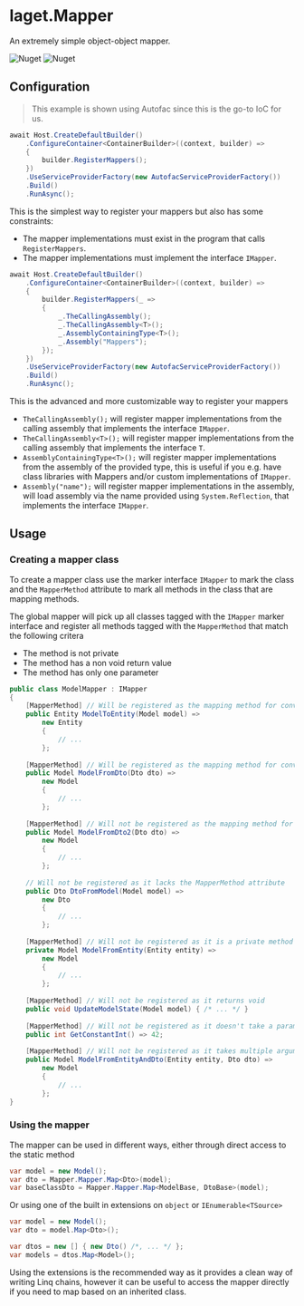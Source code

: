 ﻿# laget.Mapper
An extremely simple object-object mapper.

![Nuget](https://img.shields.io/nuget/v/laget.Mapper)
![Nuget](https://img.shields.io/nuget/dt/laget.Mapper)

## Configuration
> This example is shown using Autofac since this is the go-to IoC for us.

```c#
await Host.CreateDefaultBuilder()
    .ConfigureContainer<ContainerBuilder>((context, builder) =>
    {
        builder.RegisterMappers();
    })
    .UseServiceProviderFactory(new AutofacServiceProviderFactory())
    .Build()
    .RunAsync();
```

This is the simplest way to register your mappers but also has some constraints:
* The mapper implementations must exist in the program that calls `RegisterMappers`.
* The mapper implementations must implement the interface `IMapper`.


```c#
await Host.CreateDefaultBuilder()
    .ConfigureContainer<ContainerBuilder>((context, builder) =>
    {
        builder.RegisterMappers(_ =>
        {
            _.TheCallingAssembly();
            _.TheCallingAssembly<T>();
            _.AssemblyContainingType<T>();
            _.Assembly("Mappers");
        });
    })
    .UseServiceProviderFactory(new AutofacServiceProviderFactory())
    .Build()
    .RunAsync();
```

This is the advanced and more customizable way to register your mappers

* `TheCallingAssembly();` will register mapper implementations from the calling assembly that implements the interface `IMapper`.
* `TheCallingAssembly<T>();` will register mapper implementations from the calling assembly that implements the interface `T`.
* `AssemblyContainingType<T>();` will register mapper implementations from the assembly of the provided type, this is useful if you e.g. have class libraries with Mappers and/or custom implementations of `IMapper`.
* `Assembly("name");` will register mapper implementations in the assembly, will load assembly via the name provided using `System.Reflection`, that implements the interface `IMapper`.

## Usage
### Creating a mapper class
To create a mapper class use the marker interface `IMapper` to mark the class and the `MapperMethod` attribute to mark all methods in the class that are mapping methods.

The global mapper will pick up all classes tagged with the `IMapper` marker interface and register all methods tagged with the `MapperMethod` that match the following critera
 - The method is not private
 - The method has a non void return value 
 - The method has only one parameter

```c#
public class ModelMapper : IMapper 
{
    [MapperMethod] // Will be registered as the mapping method for converting Model -> Entity
    public Entity ModelToEntity(Model model) => 
        new Entity 
        {
            // ...
        };
        
    [MapperMethod] // Will be registered as the mapping method for converting Dto -> Model
    public Model ModelFromDto(Dto dto) => 
        new Model 
        {
            // ...
        };
        
    [MapperMethod] // Will not be registered as the mapping method for converting Dto -> Model is already defined above
    public Model ModelFromDto2(Dto dto) => 
        new Model 
        {
            // ...
        };
        
    // Will not be registered as it lacks the MapperMethod attribute
    public Dto DtoFromModel(Model model) =>
        new Dto 
        {
            // ...
        };
    
    [MapperMethod] // Will not be registered as it is a private method
    private Model ModelFromEntity(Entity entity) =>
        new Model 
        {
            // ...
        };
        
    [MapperMethod] // Will not be registered as it returns void
    public void UpdateModelState(Model model) { /* ... */ }
     
    [MapperMethod] // Will not be registered as it doesn't take a parameter
    public int GetConstantInt() => 42;
        
    [MapperMethod] // Will not be registered as it takes multiple arguments
    public Model ModelFromEntityAndDto(Entity entity, Dto dto) =>
        new Model 
        {
            // ...
        };
}
```

### Using the mapper
The mapper can be used in different ways, either through direct access to the static method

```c#
var model = new Model();
var dto = Mapper.Mapper.Map<Dto>(model);
var baseClassDto = Mapper.Mapper.Map<ModelBase, DtoBase>(model);
```

Or using one of the built in extensions on `object` or `IEnumerable<TSource>`
```c#
var model = new Model();
var dto = model.Map<Dto>();

var dtos = new [] { new Dto() /*, ... */ };
var models = dtos.Map<Model>();
```

Using the extensions is the recommended way as it provides a clean way of writing Linq chains, however it can be useful to access the mapper directly if you need to map based on an inherited class.
